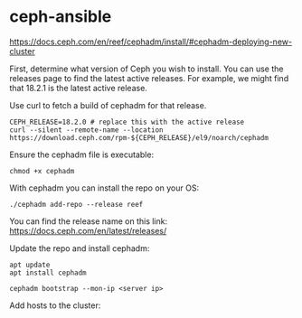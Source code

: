 # ceph-ansible

https://docs.ceph.com/en/reef/cephadm/install/#cephadm-deploying-new-cluster

First, determine what version of Ceph you wish to install. You can use the releases page to find the latest active releases. For example, we might find that 18.2.1 is the latest active release.

Use curl to fetch a build of cephadm for that release.

```
CEPH_RELEASE=18.2.0 # replace this with the active release
curl --silent --remote-name --location https://download.ceph.com/rpm-${CEPH_RELEASE}/el9/noarch/cephadm
```

Ensure the cephadm file is executable:

```
chmod +x cephadm
```

With cephadm you can install the repo on your OS:

```
./cephadm add-repo --release reef
```

You can find the release name on this link: https://docs.ceph.com/en/latest/releases/

Update the repo and install cephadm:

```
apt update
apt install cephadm
```

```
cephadm bootstrap --mon-ip <server ip> 
```

Add hosts to the cluster:

```
